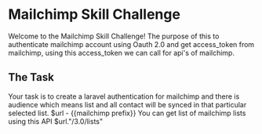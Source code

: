 Mailchimp Skill Challenge
==========================================
Welcome to the Mailchimp Skill Challenge! The purpose of this to authenticate mailchimp account using Oauth 2.0 and get access_token from mailchimp, using this access_token we can call for api's of mailchimp.  

## The Task
Your task is to create a laravel authentication for mailchimp and there is audience which means list and all contact will be synced in that particular selected list.
$url - {{mailchimp prefix}}
You can get list of mailchimp lists using this API $url."/3.0/lists" 

